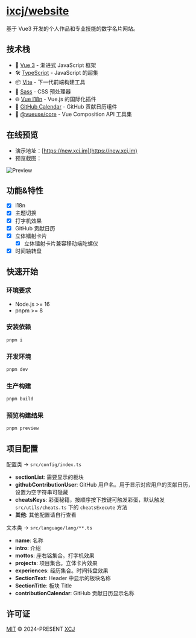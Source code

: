 # [ixcj/website](https://new.xcj.im)

基于 Vue3 开发的个人作品和专业技能的数字名片网站。

## 技术栈

- 🚀 [Vue 3](https://vuejs.org/) - 渐进式 JavaScript 框架
- 🛠️ [TypeScript](https://www.typescriptlang.org/) - JavaScript 的超集
- 📦 [Vite](https://vitejs.dev/) - 下一代前端构建工具
- 🎨 [Sass](https://sass-lang.com/) - CSS 预处理器
- 🌐 [Vue I18n](https://vue-i18n.intlify.dev/) - Vue.js 的国际化插件
- 📅 [GitHub Calendar](https://github.com/Bloggify/github-calendar) - GitHub 贡献日历组件
- 🎯 [@vueuse/core](https://vueuse.org/) - Vue Composition API 工具集

## 在线预览

- 演示地址：[https://new.xcj.im](https://new.xcj.im)
- 预览截图：

![Preview](https://file.xcj.im/website/images/preview.png)

## 功能&特性

- [x] I18n
- [x] 主题切换
- [x] 打字机效果
- [x] GitHub 贡献日历
- [x] 立体镭射卡片
  - [x] 立体镭射卡片兼容移动端陀螺仪
- [x] 时间轴转盘

## 快速开始

### 环境要求

- Node.js >= 16
- pnpm >= 8

### 安装依赖

```bash
pnpm i
```

### 开发环境

```bash
pnpm dev
```

### 生产构建

```bash
pnpm build
```

### 预览构建结果

```bash
pnpm preview
```

## 项目配置

配置类 -> `src/config/index.ts`
  - **sectionList**: 需要显示的板块
  - **githubContributionUser**: GitHub 用户名。用于显示对应用户的贡献日历，设置为空字符串可隐藏
  - **cheatsKeys**: 彩蛋秘籍，按顺序按下按键可触发彩蛋，默认触发 `src/utils/cheats.ts` 下的 `cheatsExecute` 方法
  - **其他**: 其他配置请自行查看

文本类 -> `src/language/lang/**.ts`
  - **name**: 名称
  - **intro**: 介绍
  - **mottos**: 座右铭集合。打字机效果
  - **projects**: 项目集合。立体卡片效果
  - **experiences**: 经历集合。时间转盘效果
  - **SectionText**: Header 中显示的板块名称
  - **SectionTitle**: 板块 Title
  - **contributionCalendar**: GitHub 贡献日历显示名称

## 许可证

[MIT](https://github.com/ixcj/website/blob/main/LICENSE) © 2024-PRESENT [XCJ](https://github.com/ixcj)
